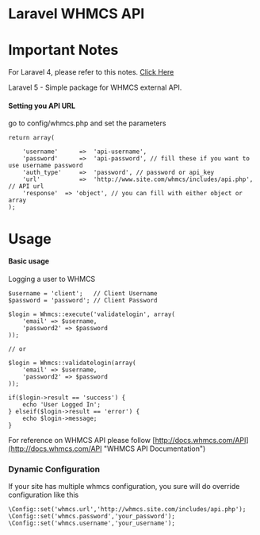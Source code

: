 Laravel WHMCS API
=================
# Important Notes
For Laravel 4, please refer to this notes. [Click Here](https://github.com/mgufrone/whmcs-api/tree/v1.0.1)

Laravel 5 - Simple package for WHMCS external API.

#### Setting you API URL

go to config/whmcs.php and set the parameters


	return array(

		'username'		=>	'api-username',
		'password'		=>	'api-password', // fill these if you want to use username password
		'auth_type'		=> 	'password', // password or api_key
		'url'			=>	'http://www.site.com/whmcs/includes/api.php', // API url
		'response'	=> 'object', // you can fill with either object or array
	);


Usage
=====

#### Basic usage

Logging a user to WHMCS

	$username = 'client';	// Client Username
	$password = 'password'; // Client Password

	$login = Whmcs::execute('validatelogin', array(
		'email' => $username,
		'password2' => $password
	));

	// or

	$login = Whmcs::validatelogin(array(
		'email' => $username,
		'password2' => $password
	));

	if($login->result == 'success') {
		echo 'User Logged In';
	} elseif($login->result == 'error') {
		echo $login->message;
	}

For reference on WHMCS API please follow [http://docs.whmcs.com/API](http://docs.whmcs.com/API "WHMCS API Documentation")


### Dynamic Configuration

If your site has multiple whmcs configuration, you sure will do override configuration like this

	\Config::set('whmcs.url','http://whmcs.site.com/includes/api.php');
	\Config::set('whmcs.password','your_password');
	\Config::set('whmcs.username','your_username');

